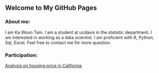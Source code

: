 ## Welcome to My GitHub Pages
### About me:
I am Ka Woon Tam. I am a student at ucdavis in the statistic department. I am interested in working as a data scientist. I am proficient with R, Python, Sql, Excel. Feel free to contact me for more question.


### Participation:
[Analysis on housing price in California](https://cjacquelineq.github.io/STA141B-Project-House-Price/STA+141B+Project+House+Price.html)


